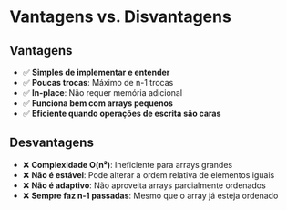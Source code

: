 # Vantagens vs. Disvantagens

## Vantagens

* ✅ **Simples de implementar e entender**
* ✅ **Poucas trocas**: Máximo de n-1 trocas
* ✅ **In-place**: Não requer memória adicional
* ✅ **Funciona bem com arrays pequenos**
* ✅ **Eficiente quando operações de escrita são caras**

## Desvantagens

* ❌ **Complexidade O(n²)**: Ineficiente para arrays grandes
* ❌ **Não é estável**: Pode alterar a ordem relativa de elementos iguais
* ❌ **Não é adaptivo**: Não aproveita arrays parcialmente ordenados
* ❌ **Sempre faz n-1 passadas**: Mesmo que o array já esteja ordenado